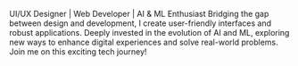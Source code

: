 UI/UX Designer | Web Developer | AI & ML Enthusiast
Bridging the gap between design and development, I create user-friendly interfaces and robust applications. Deeply invested in the evolution of AI and ML, exploring new ways to enhance digital experiences and solve real-world problems. Join me on this exciting tech journey! 
